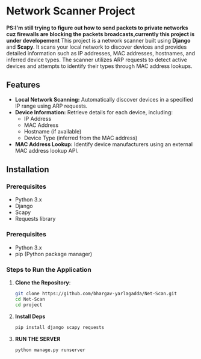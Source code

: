 # Network Scanner Project

**PS:I'm still trying to figure out how to send packets to private networks cuz firewalls are blocking the packets broadcasts,currently this project is under developement**
This project is a network scanner built using **Django** and **Scapy**. It scans your local network to discover devices and provides detailed information such as IP addresses, MAC addresses, hostnames, and inferred device types. The scanner utilizes ARP requests to detect active devices and attempts to identify their types through MAC address lookups.
## Features

- **Local Network Scanning:** Automatically discover devices in a specified IP range using ARP requests.
- **Device Information:** Retrieve details for each device, including:
  - IP Address
  - MAC Address
  - Hostname (if available)
  - Device Type (inferred from the MAC address)
- **MAC Address Lookup:** Identify device manufacturers using an external MAC address lookup API.

## Installation

### Prerequisites

- Python 3.x
- Django
- Scapy
- Requests library


### Prerequisites

- Python 3.x
- pip (Python package manager)

### Steps to Run the Application

1. **Clone the Repository**:
   ```bash
   git clone https://github.com/bhargav-yarlagadda/Net-Scan.git
   cd Net-Scan
   cd project
   ```
2. **Install Deps**
   ```bash
   pip install django scapy requests
   ```
3. **RUN THE  SERVER**
   ```bash
   python manage.py runserver
   ```
